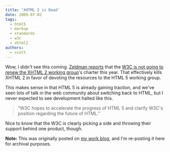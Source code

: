 ```yaml
---
title: 'XHTML 2 is Dead'
date: 2009-07-02
tags:
  - html5
  - markup
  - standards
  - w3c
  - xhtml2
authors:
  - scott
---
```


Wow, I didn't see this coming. [Zeldman reports](http://www.zeldman.com/2009/07/02/xhtml-wtf/) that the [W3C is not going to renew the XHTML 2 working group](http://www.w3.org/News/2009#item119)'s charter this year. That effectively kills XHTML 2 in favor of devoting the resources to the HTML 5 working group.

This makes sense in that HTML 5 is already gaining traction, and we've seen lots of talk in the web community about switching back to HTML, but I never expected to see development halted like this.

> "W3C hopes to accelerate the progress of HTML 5 and clarify W3C's position regarding the future of HTML."

Nice to know that the W3C is clearly picking a side and throwing their support behind one product, though.

**Note:** This was originally posted on [my work blog](http://blogs.popart.com/author/scottvandehey/), and I'm re-posting it here for archival purposes.
